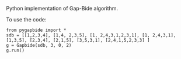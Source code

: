 Python implementation of Gap-Bide algorithm.

To use the code:
```
from pygapbide import *
sdb = [[1,2,3,4], [1,4, 2,3,5], [1, 2,4,3,1,2,3,1], [1, 2,4,3,1], [1,3,5], [2,3,4], [2,1,5], [3,5,3,1], [2,4,1,5,2,3,3] ]
g = Gapbide(sdb, 3, 0, 2)
g.run()
```